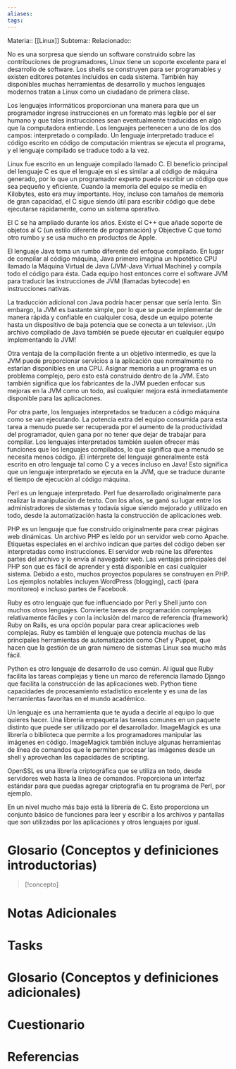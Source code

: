 ```yaml
---
aliases: 
tags:
---
```

Materia:: [[Linux]]
Subtema:: 
Relacionado:: 

No es una sorpresa que siendo un software construido sobre las contribuciones de programadores, Linux tiene un soporte excelente para el desarrollo de software. Los shells se construyen para ser programables y existen editores potentes incluidos en cada sistema. También hay disponibles muchas herramientas de desarrollo y muchos lenguajes modernos tratan a Linux como un ciudadano de primera clase.

Los lenguajes informáticos proporcionan una manera para que un programador ingrese instrucciones en un formato más legible por el ser humano y que tales instrucciones sean eventualmente traducidas en algo que la computadora entiende. Los lenguajes pertenecen a uno de los dos campos: interpretado o compilado. Un lenguaje interpretado traduce el código escrito en código de computación mientras se ejecuta el programa, y el lenguaje compilado se traduce todo a la vez.

Linux fue escrito en un lenguaje compilado llamado C. El beneficio principal del lenguaje C es que el lenguaje en sí es similar a al código de máquina generado, por lo que un programador experto puede escribir un código que sea pequeño y eficiente. Cuando la memoria del equipo se medía en Kilobytes, esto era muy importante. Hoy, incluso con tamaños de memoria de gran capacidad, el C sigue siendo útil para escribir código que debe ejecutarse rápidamente, como un sistema operativo.

El C se ha ampliado durante los años. Existe el C++ que añade soporte de objetos al C (un estilo diferente de programación) y Objective C que tomó otro rumbo y se usa mucho en productos de Apple.

El lenguaje Java toma un rumbo diferente del enfoque compilado. En lugar de compilar al código máquina, Java primero imagina un hipotético CPU llamado la Máquina Virtual de Java (JVM-Java Virtual Machine) y compila todo el código para ésta. Cada equipo host entonces corre el software JVM para traducir las instrucciones de JVM (llamadas bytecode) en instrucciones nativas.

La traducción adicional con Java podría hacer pensar que sería lento. Sin embargo, la JVM es bastante simple, por lo que se puede implementar de manera rápida y confiable en cualquier cosa, desde un equipo potente hasta un dispositivo de baja potencia que se conecta a un televisor. ¡Un archivo compilado de Java también se puede ejecutar en cualquier equipo implementando la JVM!

Otra ventaja de la compilación frente a un objetivo intermedio, es que la JVM puede proporcionar servicios a la aplicación que normalmente no estarían disponibles en una CPU. Asignar memoria a un programa es un problema complejo, pero esto está construido dentro de la JVM. Esto también significa que los fabricantes de la JVM pueden enfocar sus mejoras en la JVM como un todo, así cualquier mejora está inmediatamente disponible para las aplicaciones.

Por otra parte, los lenguajes interpretados se traducen a código máquina como se van ejecutando. La potencia extra del equipo consumida para esta tarea a menudo puede ser recuperada por el aumento de la productividad del programador, quien gana por no tener que dejar de trabajar para compilar. Los lenguajes interpretados también suelen ofrecer más funciones que los lenguajes compilados, lo que significa que a menudo se necesita menos código. ¡El intérprete del lenguaje generalmente está escrito en otro lenguaje tal como C y a veces incluso en Java! Esto significa que un lenguaje interpretado se ejecuta en la JVM, que se traduce durante el tiempo de ejecución al código máquina.

Perl es un lenguaje interpretado. Perl fue desarrollado originalmente para realizar la manipulación de texto. Con los años, se ganó su lugar entre los administradores de sistemas y todavía sigue siendo mejorado y utilizado en todo, desde la automatización hasta la construcción de aplicaciones web.

PHP es un lenguaje que fue construido originalmente para crear páginas web dinámicas. Un archivo PHP es leído por un servidor web como Apache. Etiquetas especiales en el archivo indican que partes del código deben ser interpretadas como instrucciones. El servidor web reúne las diferentes partes del archivo y lo envía al navegador web. Las ventajas principales del PHP son que es fácil de aprender y está disponible en casi cualquier sistema. Debido a esto, muchos proyectos populares se construyen en PHP. Los ejemplos notables incluyen WordPress (blogging), cacti (para monitoreo) e incluso partes de Facebook.

Ruby es otro lenguaje que fue influenciado por Perl y Shell junto con muchos otros lenguajes. Convierte tareas de programación complejas relativamente fáciles y con la inclusión del marco de referencia (framework) Ruby on Rails, es una opción popular para crear aplicaciones web complejas. Ruby es también el lenguaje que potencia muchas de las principales herramientas de automatización como Chef y Puppet, que hacen que la gestión de un gran número de sistemas Linux sea mucho más fácil.

Python es otro lenguaje de desarrollo de uso común. Al igual que Ruby facilita las tareas complejas y tiene un marco de referencia llamado Django que facilita la construcción de las aplicaciones web. Python tiene capacidades de procesamiento estadístico excelente y es una de las herramientas favoritas en el mundo académico.

Un lenguaje es una herramienta que te ayuda a decirle al equipo lo que quieres hacer. Una librería empaqueta las tareas comunes en un paquete distinto que puede ser utilizado por el desarrollador. ImageMagick es una librería o biblioteca que permite a los programadores manipular las imágenes en código. ImageMagick también incluye algunas herramientas de línea de comandos que le permiten procesar las imágenes desde un shell y aprovechan las capacidades de scripting.

OpenSSL es una librería criptográfica que se utiliza en todo, desde servidores web hasta la línea de comandos. Proporciona un interfaz estándar para que puedas agregar criptografía en tu programa de Perl, por ejemplo.

En un nivel mucho más bajo está la librería de C. Esto proporciona un conjunto básico de funciones para leer y escribir a los archivos y pantallas que son utilizadas por las aplicaciones y otros lenguajes por igual.

# Glosario (Conceptos y definiciones introductorias)
> [!concepto]
> 

# Notas Adicionales

# Tasks

# Glosario (Conceptos y definiciones adicionales)

# Cuestionario

# Referencias 
